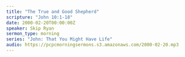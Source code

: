 ```yaml
---
title: "The True and Good Shepherd"
scripture: "John 10:1-18"
date: 2000-02-20T00:00:00Z
speaker: Skip Ryan
sermon_type: morning
series: "John: That You Might Have Life"
audio: https://pcpcmorningsermons.s3.amazonaws.com/2000-02-20.mp3 
---
```



